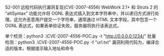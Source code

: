
S2-001 远程代码执行漏洞复现(CVE-2007-4556)
WebWork 2.1+ 和 Struts 2 的 “altSyntax” 功能允许将 OGNL 表达式插入到文本字符串中，并以递归方式进行处理。这允许恶意用户提交一个字符串，通常通过 HTML 文本字段，其中包含一个 OGNL 表达式，如果表单验证失败，服务器将执行该表达式。

单个检测：python3 .\CVE-2007-4556-POC.py -t "http://0.0.0.0:1234/"
批量检测：python3 .\CVE-2007-4556-POC.py -f "url.txt"
漏洞利用代码为，编译合适的版本，根据提示输入地址和命令
